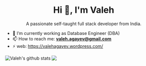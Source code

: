  



<h1 align="center">Hi 👋, I'm Valeh</h1>
<p align="center">A passionate self-taught full stack developer from India.</p>
<!--<p align="center">
  <img src="https://github-readme-quotes.herokuapp.com/quote?theme=dark&animation=grow_out_in" alt="my-personal-project"/>
</p>-->

- 🔭 I’m currently working as Database Engineer (DBA)
- 📫 How to reach me: **valeh.agayev@gmail.com**
- ⚡  web: https://valehagayev.wordpress.com/

<!--
**Languages and Tools:**  
<code><img height="20" src="https://upload.wikimedia.org/wikipedia/commons/2/29/Postgresql_elephant.svg"></code>  
-->
<!-- <a href="https://github.com/anuraghazra/github-readme-stats"> -->
<img align="center" src="https://github-readme-stats.anuraghazra1.vercel.app/api?username=valehdba&show_icons=true&include_all_commits=true&theme=material-palenight" alt="Valeh's github stats" />
<!-- <a href="https://github.com/anuraghazra/github-readme-stats"> -->
  <img align="center" src="https://github-readme-stats-anuraghazra1.vercel.app/api/top-langs/?username=valehdba&layout=compact&theme=material-palenight" />
<!--[![priya_jain_dev's wakatime stats](https://github-readme-stats.vercel.app/api/wakatime?username=priya_dev)](https://github.com/anuraghazra/github-readme-stats)
<br />
<a href="https://twitter.com/valeh_agayev" target="blank"><img align="center" src="https://cdn.jsdelivr.net/npm/simple-icons@3.0.1/icons/twitter.svg" alt="valeh_agayev" height="20" width="20" /></a>
<a href="https://linkedin.com/in/valehagayev" target="blank"><img align="center" src="https://cdn.jsdelivr.net/npm/simple-icons@3.0.1/icons/linkedin.svg" alt="valehagayev" height="20" width="20" /></a>
-->
